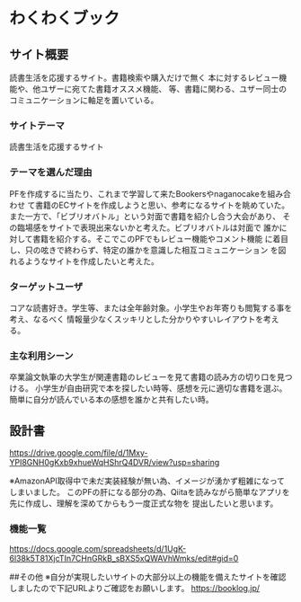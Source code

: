 # わくわくブック

## サイト概要
読書生活を応援するサイト。書籍検索や購入だけで無く
本に対するレビュー機能や、他ユザーに宛てた書籍オススメ機能、
等、書籍に関わる、ユザー同士のコミュニケーションに軸足を置いている。

### サイトテーマ
読書生活を応援するサイト

### テーマを選んだ理由
PFを作成するに当たり、これまで学習して来たBookersやnaganocakeを組み合わせ
て書籍のECサイトを作成しようと思い、参考になるサイトを眺めていた。
また一方で、「ビブリオバトル」という対面で書籍を紹介し合う大会があり、
その臨場感をサイトで表現出来ないかと考えた。ビブリオバトルは対面で
誰かに対して書籍を紹介する。そこでこのPFでもレビュー機能やコメント機能
に着目し、只の呟きで終わらず、特定の誰かを意識した相互コミュニケーション
を図れるようなサイトを作成したいと考えた。

### ターゲットユーザ
コアな読書好き。学生等、または全年齢対象。小学生やお年寄りも閲覧する事を考え、なるべく
情報量少なくスッキリとした分かりやすいレイアウトを考える。

### 主な利用シーン
卒業論文執筆の大学生が関連書籍のレビューを見て書籍の読み方の切り口を見つける。
小学生が自由研究で本を探したい時等、感想を元に適切な書籍を選ぶ。
簡単に自分が読んでいる本の感想を誰かと共有したい時。

## 設計書
https://drive.google.com/file/d/1Mxy-YPI8GNH0gKxb9xhueWqHShrQ4DVR/view?usp=sharing

※AmazonAPI取得中で未だ実装経験が無い為、イメージが湧かず粗雑になってしまいました。
このPFの肝になる部分の為、Qiitaを読みながら簡単なアプリを先に作成し、理解を深めてからもう一度正式な物を
提出したいと思います。

### 機能一覧
https://docs.google.com/spreadsheets/d/1UgK-6l38k5T81XjcTIn7CHnGRkB_sBXS5xQWAVhWmks/edit#gid=0

##その他
※自分が実現したいサイトの大部分以上の機能を備えたサイトを確認しましたので下記URLよりご確認をお願いします。
https://booklog.jp/